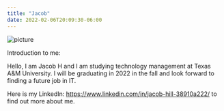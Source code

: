 ```yaml
---
title: "Jacob"
date: 2022-02-06T20:09:30-06:00
---
```


![picture](https://media-exp1.licdn.com/dms/image/C4E03AQEKchfh48Yplw/profile-displayphoto-shrink_400_400/0/1633215257094?e=1649894400&v=beta&t=EvIE7k5IdgqV3z4o5YWZQ2pZtMo--XaraXoql7UGqM4)

Introduction to me: 

Hello, I am Jacob H and I am studying technology management at Texas A&M University. I will be graduating in 2022 in the fall and look forward to finding a future job in IT. 

Here is my LinkedIn: https://www.linkedin.com/in/jacob-hill-38910a222/ to find out more about me.
